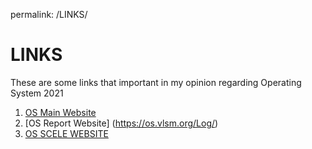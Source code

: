 permalink: /LINKS/

# LINKS
These are some links that important in my opinion regarding Operating System 2021
1. [OS Main Website](https://os.vlsm.org/)
2. [OS Report Website] (https://os.vlsm.org/Log/)
3. [OS SCELE WEBSITE](https://scele.cs.ui.ac.id/course/view.php?id=3268)
